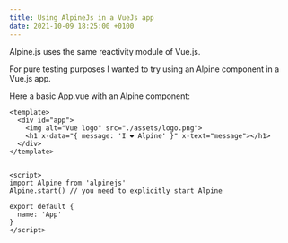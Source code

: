 ```yaml
---
title: Using AlpineJs in a VueJs app
date: 2021-10-09 18:25:00 +0100
---
```




Alpine.js uses the same reactivity module of Vue.js.

For pure testing purposes I wanted to try using an Alpine component in a Vue.js app.

Here a basic App.vue with an Alpine component:

```vue
<template>
  <div id="app">
    <img alt="Vue logo" src="./assets/logo.png">
    <h1 x-data="{ message: 'I ❤️ Alpine' }" x-text="message"></h1>
  </div>
</template>


<script>
import Alpine from 'alpinejs'
Alpine.start() // you need to explicitly start Alpine

export default {
  name: 'App'
}
</script>
```

